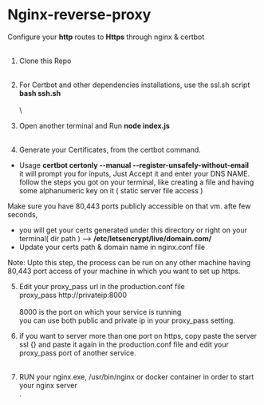 # Nginx-reverse-proxy
Configure your <b>http</b> routes to <b>Https</b> through nginx & certbot <br><br>

1. Clone this Repo <br><br>

2. For Certbot and other dependencies installations, use the ssl.sh script
<br><b> bash ssh.sh </b><br><br>\

3. Open another terminal and Run <b> node index.js </b> <br><br>

4. Generate your Certificates, from the certbot command.

* Usage 
 <b>certbot certonly --manual --register-unsafely-without-email </b><br>
 it will prompt you for inputs, Just Accept it and enter your DNS NAME.<br>
 follow the steps you got on your terminal, like creating a file and having some alphanumeric key on it ( static server file access )
 
 Make sure you have 80,443 ports publicly accessible on that vm.
 afte few seconds,<br>
* you will get your certs generated under this directory or right on your terminal( dir path ) --> <b>/etc/letsencrypt/live/domain.com/ </b>
* Update your certs path & domain name in nginx.conf file

Note: Upto this step, the process can be run on any other machine having 80,443 port access of your machine in which you want to set up https.


5. Edit your proxy_pass url in the production.conf file <br>
 proxy_pass http://privateip:8000  
 <br> 8000 is the port on which your service is running 
 <br> you can use both public and private ip in your proxy_pass setting.
 
6. if you want to server more than one port on https, copy paste the server ssl {} and paste it again in the production.conf file and edit your proxy_pass port of another service. <br><br>

7. RUN your nginx.exe, /usr/bin/nginx or docker container in order to start your nginx server <br>.
  
